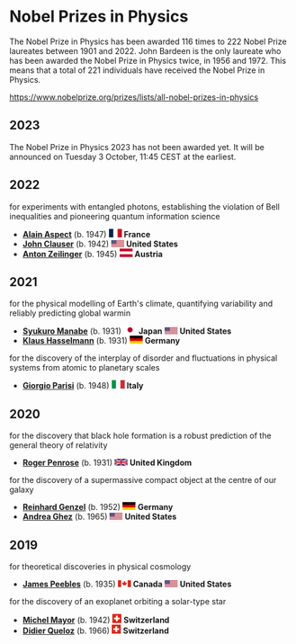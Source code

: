 # Nobel Prizes in Physics

The Nobel Prize in Physics has been awarded 116 times to 222 Nobel Prize laureates between 1901 and 2022. John Bardeen is the only laureate who has been awarded the Nobel Prize in Physics twice, in 1956 and 1972. This means that a total of 221 individuals have received the Nobel Prize in Physics.

https://www.nobelprize.org/prizes/lists/all-nobel-prizes-in-physics

## **2023**

The Nobel Prize in Physics 2023 has not been awarded yet. It will be announced on Tuesday 3 October, 11:45 CEST at the earliest.

## **2022**

for experiments with entangled photons, establishing the violation of Bell inequalities and pioneering quantum information science

- [**Alain Aspect**](https://en.wikipedia.org/wiki/Alain_Aspect) (b. 1947) ![Nationality](/images/Flag_of_France.svg.png) **France**
- [**John Clauser**](https://en.wikipedia.org/wiki/John_Clauser) (b. 1942) ![Nationality](/images/23px-Flag_of_the_United_States.svg.png) **United States**
- [**Anton Zeilinger**](https://en.wikipedia.org/wiki/Anton_Zeilinger) (b. 1945) ![Nationality](/images/Flag_of_Austria.svg.png) **Austria**

## **2021**

for the physical modelling of Earth's climate, quantifying variability and reliably predicting global warmin

- [**Syukuro Manabe**](https://en.wikipedia.org/wiki/Syukuro_Manabe) (b. 1931) ![Nationality](/images/Flag_of_Japan.svg.png) **Japan** ![FisicalLab](/images/23px-Flag_of_the_United_States.svg.png) **United States**
- [**Klaus Hasselmann**](https://en.wikipedia.org/wiki/Klaus_Hasselmann) (b. 1931) ![Nationality](/images/23px-Flag_of_Germany.svg.png) **Germany**

for the discovery of the interplay of disorder and fluctuations in physical systems from atomic to planetary scales

- [**Giorgio Parisi**](https://en.wikipedia.org/wiki/Giorgio_Parisi) (b. 1948) ![Nationality](/images/Flag_of_Italy.svg.png) **Italy**

## **2020**

for the discovery that black hole formation is a robust prediction of the general theory of relativity

- [**Roger Penrose**](https://en.wikipedia.org/wiki/Roger_Penrose) (b. 1931) ![Nationality](/images/Flag_of_the_United_Kingdom.svg.png) **United Kingdom**

for the discovery of a supermassive compact object at the centre of our galaxy

- [**Reinhard Genzel**](https://en.wikipedia.org/wiki/Reinhard_Genzel) (b. 1952) ![Nationality](/images/23px-Flag_of_Germany.svg.png) **Germany**
- [**Andrea Ghez**](https://en.wikipedia.org/wiki/Andrea_M._Ghez) (b. 1965) ![Nationality](/images/23px-Flag_of_the_United_States.svg.png) **United States**

## **2019**

for theoretical discoveries in physical cosmology

- [**James Peebles**](https://en.wikipedia.org/wiki/Jim_Peebles) (b. 1935) ![Nationality](</images/Flag_of_Canada_(Pantone).svg.png>) **Canada** ![FisicalLab](/images/23px-Flag_of_the_United_States.svg.png) **United States**

for the discovery of an exoplanet orbiting a solar-type star

- [**Michel Mayor**](https://en.wikipedia.org/wiki/Michel_Mayor) (b. 1942) ![Nationality](</images/Flag_of_Switzerland_(Pantone).svg.png>) **Switzerland**
- [**Didier Queloz**](https://en.wikipedia.org/wiki/Didier_P._Queloz) (b. 1966) ![Nationality](</images/Flag_of_Switzerland_(Pantone).svg.png>) **Switzerland**
